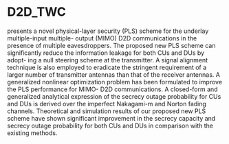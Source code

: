 # D2D_TWC
presents a novel physical-layer
security (PLS) scheme for the underlay multiple-input multiple-
output (MIMO) D2D communications in the presence of multiple
eavesdroppers. The proposed new PLS scheme can significantly
reduce the information leakage for both CUs and DUs by adopt-
ing a null steering scheme at the transmitter. A signal alignment
technique is also employed to eradicate the stringent requirement
of a larger number of transmitter antennas than that of the
receiver antennas. A generalized nonlinear optimization problem
has been formulated to improve the PLS performance for MIMO-
D2D communications. A closed-form and generalized analytical
expression of the secrecy outage probability for CUs and DUs
is derived over the imperfect Nakagami-m and Norton fading
channels. Theoretical and simulation results of our proposed new
PLS scheme have shown significant improvement in the secrecy
capacity and secrecy outage probability for both CUs and DUs
in comparison with the existing methods.
